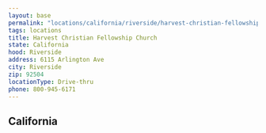 ```yaml
---
layout: base
permalink: "locations/california/riverside/harvest-christian-fellowship-church/"
tags: locations
title: Harvest Christian Fellowship Church
state: California
hood: Riverside
address: 6115 Arlington Ave
city: Riverside
zip: 92504
locationType: Drive-thru
phone: 800-945-6171 
---
```

## California